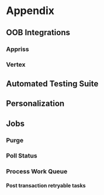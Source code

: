 # Appendix

## OOB Integrations

### Appriss

### Vertex

## Automated Testing Suite

## Personalization

## Jobs

### Purge

### Poll Status

### Process Work Queue

#### Post transaction retryable tasks


